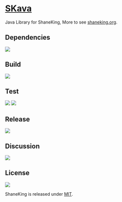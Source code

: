 # [SKava][]
Java Library for ShaneKing, More to see [shaneking.org][].

## Dependencies
[![][versioneye img]][versioneye]

## Build
[![][travis img]][travis]

## Test
[![][codecov img]][codecov]
[![][codacy img]][codacy]

## Release
[![][mavenbadge img]][mavenbadge]

## Discussion
[![][gitter img]][gitter]

## License
[![][license img]][license]

ShaneKing is released under [MIT][].


[SKava]: https://github.com/ShaneKing/org.shaneking.skava
[shaneking.org]: http://shaneking.org/


[versioneye]:https://www.versioneye.com/user/projects/56f53fe535630e0034fda35c
[versioneye img]:https://www.versioneye.com/user/projects/56f53fe535630e0034fda35c/badge.svg


[travis]:https://travis-ci.org/ShaneKing/org.shaneking.skava
[travis img]:https://secure.travis-ci.org/ShaneKing/org.shaneking.skava.png


[codecov]:https://codecov.io/github/ShaneKing/org.shaneking.skava?branch=mirror
[codecov img]:https://codecov.io/github/ShaneKing/org.shaneking.skava/coverage.svg?branch=mirror
[codacy]:https://www.codacy.com/app/ShaneKing/org-shaneking-skava
[codacy img]:https://api.codacy.com/project/badge/grade/fbc447cb8a74450eb86d110afd348096
[saucelabs]:https://saucelabs.com/u/ShaneKing
[saucelabs img]:https://saucelabs.com/browser-matrix/ShaneKing.svg


[mavenbadge]:http://search.maven.org/#search%7Cga%7C1%7Cg%3A%22org.shaneking%22%20AND%20a%3A%22org.shaneking.skava%22
[mavenbadge img]:https://maven-badges.herokuapp.com/maven-central/org.shaneking/org.shaneking.skava/badge.svg


[gitter]:https://gitter.im/ShaneKing/org.shaneking.skava?utm_source=badge&utm_medium=badge&utm_campaign=pr-badge
[gitter img]:https://badges.gitter.im/Join%20Chat.svg


[MIT]: https://opensource.org/licenses/MIT
[license]:LICENSE
[license img]:https://img.shields.io/badge/License-MIT-blue.svg
